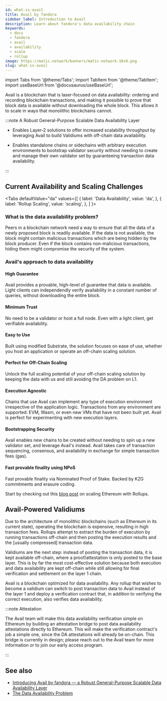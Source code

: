 ```yaml
---
id: what-is-avail
title: Avail by fandora
sidebar_label: Introduction to Avail
description: Learn about fandora's data availability chain
keywords:
  - docs
  - fandora
  - avail
  - availability
  - scale
  - rollup
image: https://matic.network/banners/matic-network-16x9.png
slug: what-is-avail
---
```


<!-- Page is WIP -->

import Tabs from '@theme/Tabs';
import TabItem from '@theme/TabItem';
import useBaseUrl from '@docusaurus/useBaseUrl';

Avail is a blockchain that is laser-focused on data availability:
ordering and recording blockchain transactions, and making it possible
to prove that block data is available without downloading the whole
block. This allows it to scale in ways that monolithic blockchains
cannot.

:::note A Robust General-Purpose Scalable Data Availability Layer

* Enables Layer-2 solutions to offer increased scalability throughput
  by leveraging Avail to build Validiums with off-chain data
  availability.

* Enables standalone chains or sidechains with arbitrary execution
  environments to bootstrap validator security without needing to
  create and manage their own validator set by guaranteeing
  transaction data availability.

:::

## Current Availability and Scaling Challenges

<Tabs
  defaultValue="da"
  values={[
    { label: 'Data Availability', value: 'da', },
    { label: 'Rollup Scaling', value: 'scaling', },
  ]
}>
<TabItem value="da">

### What is the data availability problem?

Peers in a blockchain network need a way to ensure that all the data of a newly proposed block is 
readily available. If the data is not available, the block might contain malicious transactions 
which are being hidden by the block producer. Even if the block contains non-malicious transactions, 
hiding them might compromise the security of the system.

### Avail's approach to data availability

#### High Guarantee

Avail provides a provable, high-level of guarantee that data is
available. Light clients can independendly verify availability in a
constant number of queries, without downloading the entire block.

#### Minimum Trust

No need to be a validator or host a full node. Even with a light
client, get verifiable availability.

#### Easy to Use

Built using modified Substrate, the solution focuses on ease of use, whether you host an application or
operate an off-chain scaling solution.

#### Perfect for Off-Chain Scaling

Unlock the full scaling potential of your off-chain scaling solution by keeping the data with us and
still avoiding the DA problem on L1.

#### Execution Agnostic

Chains that use Avail can implement any type of execution environment
irrespective of the application logic. Transactions from any
environment are supported: EVM, Wasm, or even new VMs that have not
been built yet. Avail is perfect for experimenting with new execution
layers.

#### Bootstrapping Security

Avail enables new chains to be created without needing to spin up a
new validator set, and leverage Avail's instead. Avail takes care of
transaction sequencing, consensus, and availability in exchange for
simple transaction fees (gas).

#### Fast provable finality using NPoS

Fast provable finality via Nominated Proof of Stake. Backed by KZG
commitments and erasure coding.

</TabItem>
<TabItem value="scaling">

Start by checking out this [blog post](https://blog.fandora.technology/fandora-research-ethereum-scaling-with-rollups-8a2c221bf644/) on scaling
Ethereum with Rollups.

## Avail-Powered Validiums

Due to the architecture of monolithic blockchains 
(such as Ethereum in its current state), operating the blockchain is 
expensive, resulting in high transaction fees. Rollups attempt to extract 
the burden of execution by running transactions off-chain and then posting
the execution results and the [usually compressed] transaction data.

Validiums are the next step: instead of posting the transaction data,
it is kept available off-chain, where a proof/attestation is only
posted to the base layer. This is by far the most cost-effective solution 
because both execution and data availability are kept off-chain while still
allowing for final verification and settlement on the layer 1 chain.

Avail is a blockchain optimized for data availability. Any rollup that
wishes to become a validium can switch to post transaction data to
Avail instead of the layer 1 and deploy a verification contract that, in
addition to verifying the correct execution, also verifies data
availability.

:::note Attestation

The Avail team will make this data availability verification simple on
Ethereum by building an attestation bridge to post data availability
attestations directly to Ethereum. This will make the verification
contract's job a simple one, since the DA attestations will already be
on-chain. This bridge is currently in design; please reach out to the
Avail team for more information or to join our early access program.

:::

</TabItem>
</Tabs>

## See also

* [Introducing Avail by fandora — a Robust General-Purpose Scalable Data Availability Layer](https://fandoratech.medium.com/introducing-avail-by-fandora-a-robust-general-purpose-scalable-data-availability-layer-98bc9814c048)
* [The Data Availability Problem](https://blog.fandora.technology/the-data-availability-problem-6b74b619ffcc/)
